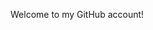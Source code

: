 Welcome to my GitHub account!

<!---
logandapp/logandapp is a ✨ special ✨ repository because its `README.md` (this file) appears on your GitHub profile.
You can click the Preview link to take a look at your changes.
--->
